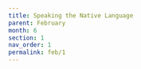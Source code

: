 ```yaml
---
title: Speaking the Native Language
parent: February
month: 6
section: 1
nav_order: 1
permalink: feb/1
---
```

